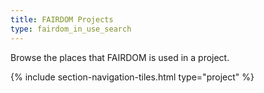 ```yaml
---
title: FAIRDOM Projects
type: fairdom_in_use_search
---
```


Browse the places that FAIRDOM is used in a project.

{% include section-navigation-tiles.html type="project" %}

